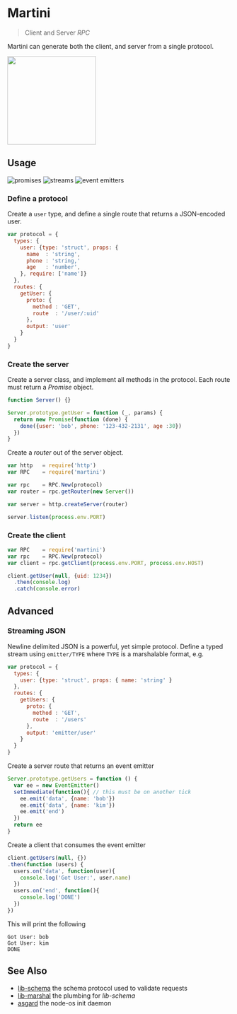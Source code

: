 # Martini

> Client and Server _RPC_

Martini can generate both the client, and server from a single protocol.

<img src="https://i.imgur.com/0v3SBsl.png" height=200>

## Usage

![promises](http://img.shields.io/badge/promises-ES6/A+-blue.svg)
![streams](http://img.shields.io/badge/streams-node.js-blue.svg)
![event emitters](http://img.shields.io/badge/event%20emitters-node.js-blue.svg)

### Define a protocol

Create a `user` type,
and define a single route that returns a JSON-encoded user.

```js
var protocol = {
  types: {
    user: {type: 'struct', props: {
      name  : 'string',
      phone : 'string,'
      age   : 'number',
    }, require: ['name']}
  },
  routes: {
    getUser: {
      proto: {
        method : 'GET',
        route  : '/user/:uid'
      },
      output: 'user'
    }
  }
}
```

### Create the server

Create a server class,
and implement all methods in the protocol.
Each route must return a *Promise* object.

```js
function Server() {}

Server.prototype.getUser = function (_, params) {
  return new Promise(function (done) {
    done({user: 'bob', phone: '123-432-2131', age :30})
  })
}
```

Create a *router* out of the server object.

```js
var http   = require('http')
var RPC    = require('martini')

var rpc    = RPC.New(protocol)
var router = rpc.getRouter(new Server())

var server = http.createServer(router)

server.listen(process.env.PORT)
```

### Create the client

```js
var RPC    = require('martini')
var rpc    = RPC.New(protocol)
var client = rpc.getClient(process.env.PORT, process.env.HOST)

client.getUser(null, {uid: 1234})
  .then(console.log)
  .catch(console.error)
```

## Advanced

### Streaming JSON

Newline delimited JSON is a powerful, yet simple protocol.
Define a typed stream using `emitter/TYPE` where `TYPE` is a marshalable format, e.g.

```js
var protocol = {
  types: {
    user: {type: 'struct', props: { name: 'string' }
  },
  routes: {
    getUsers: {
      proto: {
        method : 'GET',
        route  : '/users'
      },
      output: 'emitter/user'
    }
  }
}
```

Create a server route that returns an event emitter

```js
Server.prototype.getUsers = function () {
  var ee = new EventEmitter()
  setImmediate(function(){ // this must be on another tick
    ee.emit('data', {name: 'bob'})
    ee.emit('data', {name: 'kim'})
    ee.emit('end')
  })
  return ee
}
```

Create a client that consumes the event emitter

```js
client.getUsers(null, {})
.then(function (users) {
  users.on('data', function(user){
    console.log('Got User:', user.name)
  })
  users.on('end', function(){
    console.log('DONE')
  })
})
```

This will print the following

```
Got User: bob
Got User: kim
DONE
```


## See Also

- [lib-schema](https://www.npmjs.org/package/lib-schema)
  the schema protocol used to validate requests
- [lib-marshal](https://www.npmjs.org/package/lib-marshal)
  the plumbing for *lib-schema*
- [asgard](https://www.npmjs.org/package/asgard)
  the node-os init daemon
